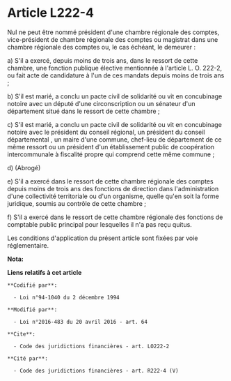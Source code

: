 # Article L222-4

Nul ne peut être nommé président d'une chambre régionale des comptes, vice-président de chambre régionale des comptes ou
magistrat dans une chambre régionale des comptes ou, le cas échéant, le demeurer : 

a) S'il a exercé, depuis moins de trois ans, dans le ressort de cette chambre, une fonction publique élective mentionnée à
l'article L. O. 222-2, ou fait acte de candidature à l'un de ces mandats depuis moins de trois ans ; 

b) S'il est marié, a conclu un pacte civil de solidarité ou vit en concubinage notoire avec un député d'une circonscription
ou un sénateur d'un département situé dans le ressort de cette chambre ; 

c) S'il est marié, a conclu un pacte civil de solidarité ou vit en concubinage notoire avec le président du conseil régional,
un président du conseil départemental , un maire d'une commune, chef-lieu de département de ce même ressort ou un président
d'un établissement public de coopération intercommunale à fiscalité propre qui comprend cette même commune ; 

d) (Abrogé) 

e) S'il a exercé dans le ressort de cette chambre régionale des comptes depuis moins de trois ans des fonctions de direction
dans l'administration d'une collectivité territoriale ou d'un organisme, quelle qu'en soit la forme juridique, soumis au
contrôle de cette chambre ; 

f) S'il a exercé dans le ressort de cette chambre régionale des fonctions de comptable public principal pour lesquelles il
n'a pas reçu quitus. 

Les conditions d'application du présent article sont fixées par voie réglementaire.

**Nota:**



**Liens relatifs à cet article**

	**Codifié par**:

	  - Loi n°94-1040 du 2 décembre 1994

	**Modifié par**:

	  - Loi n°2016-483 du 20 avril 2016 - art. 64

	**Cite**:

	  - Code des juridictions financières - art. LO222-2

	**Cité par**:

	  - Code des juridictions financières - art. R222-4 (V)
